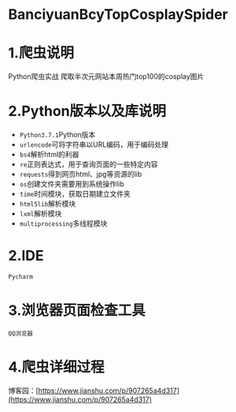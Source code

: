 # BanciyuanBcyTopCosplaySpider
# 1.爬虫说明
Python爬虫实战 爬取半次元网站本周热门top100的cosplay图片
# 2.Python版本以及库说明
+ `Python3.7.1`Python版本
+ `urlencode`可将字符串以URL编码，用于编码处理
+ `bs4`解析html的利器
+ `re`正则表达式，用于查询页面的一些特定内容
+ `requests`得到网页html、jpg等资源的lib
+ `os`创建文件夹需要用到系统操作lib
+ `time`时间模块，获取日期建立文件夹
+ `html5lib`解析模块
+ `lxml`解析模块
+ `multiprocessing`多线程模块
# 2.IDE
`Pycharm`
# 3.浏览器页面检查工具
`QQ浏览器`
# 4.爬虫详细过程
博客园：[https://www.jianshu.com/p/907265a4d317](https://www.jianshu.com/p/907265a4d317)
